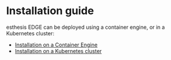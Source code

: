 # Installation guide

esthesis EDGE can be deployed using a container engine, or in a Kubernetes cluster:

- [Installation on a Container Engine](Container-engine.md)
- [Installation on a Kubernetes cluster](Kubernetes.md)
